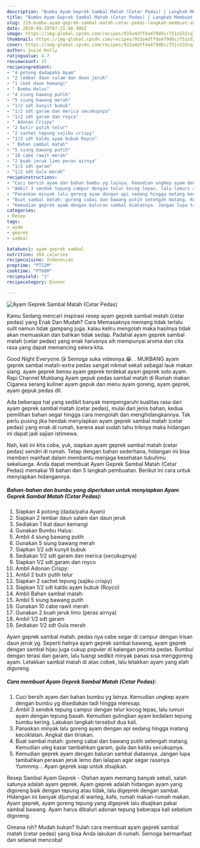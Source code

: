```yaml
---
description: "Bumbu Ayam Geprek Sambal Matah (Cetar Pedas) | Langkah Membuat Ayam Geprek Sambal Matah (Cetar Pedas) Yang Bikin Ngiler"
title: "Bumbu Ayam Geprek Sambal Matah (Cetar Pedas) | Langkah Membuat Ayam Geprek Sambal Matah (Cetar Pedas) Yang Bikin Ngiler"
slug: 219-bumbu-ayam-geprek-sambal-matah-cetar-pedas-langkah-membuat-ayam-geprek-sambal-matah-cetar-pedas-yang-bikin-ngiler
date: 2020-09-29T07:31:48.996Z
image: https://img-global.cpcdn.com/recipes/933a4dffda479d6c/751x532cq70/ayam-geprek-sambal-matah-cetar-pedas-foto-resep-utama.jpg
thumbnail: https://img-global.cpcdn.com/recipes/933a4dffda479d6c/751x532cq70/ayam-geprek-sambal-matah-cetar-pedas-foto-resep-utama.jpg
cover: https://img-global.cpcdn.com/recipes/933a4dffda479d6c/751x532cq70/ayam-geprek-sambal-matah-cetar-pedas-foto-resep-utama.jpg
author: Susie Kelly
ratingvalue: 4.7
reviewcount: 15
recipeingredient:
- "4 potong dadapaha Ayam"
- "2 lembar daun salam dan daun jeruk"
- "1 ikat daun kemangi"
- " Bumbu Halus"
- "4 siung bawang putih"
- "5 siung bawang merah"
- "1/2 sdt kunyit bubuk"
- "1/2 sdt garam dan merica secukupnya"
- "1/2 sdt garam dan royco"
- " Adonan Crispy"
- "2 butir putih telur"
- "2 sachet tepung sajiku crispy"
- "1/2 sdt kaldu ayam bubuk Royco"
- " Bahan sambal matah"
- "5 siung bawang putih"
- "10 cabe rawit merah"
- "2 buah jeruk limo peras airnya"
- "1/2 sdt garam"
- "1/2 sdt Gula merah"
recipeinstructions:
- "Cuci bersih ayam dan bahan bumbu yg lainya. Kemudian ungkep ayam dengan bumbu yg disediakan tadi hingga meresap."
- "Ambil 3 sendok tepung campur dengan telur kocog lepas, lalu lumuri ayam dengan tepung basah. Kemudian gulingkan ayam kedalam tepung bumbu kering. Lakukan langkah tersebut dua kali."
- "Panaskan minyak lalu goreng ayam dengan api sedang hingga matang kecoklatan. Angkat dan tiriskan."
- "Buat sambal matah: goreng cabai dan bawang putih setengah matang. Kemudian uleg kasar tambahkan garam, gula dan kaldu secukupnya."
- "Kemudian geprek ayam dengan baluran sambal diatasnya. Jangan lupa tambahkan perasan jeruk lemo dan lalapan agar segar rasanya. Yummmy... Ayam geprek siap untuk disajikan."
categories:
- Resep
tags:
- ayam
- geprek
- sambal

katakunci: ayam geprek sambal 
nutrition: 164 calories
recipecuisine: Indonesian
preptime: "PT22M"
cooktime: "PT60M"
recipeyield: "3"
recipecategory: Dinner

---
```



![Ayam Geprek Sambal Matah (Cetar Pedas)](https://img-global.cpcdn.com/recipes/933a4dffda479d6c/751x532cq70/ayam-geprek-sambal-matah-cetar-pedas-foto-resep-utama.jpg)

Kamu Sedang mencari inspirasi resep ayam geprek sambal matah (cetar pedas) yang Enak Dan Mudah? Cara Memasaknya memang tidak terlalu sulit namun tidak gampang juga. kalau keliru mengolah maka hasilnya tidak akan memuaskan dan bahkan tidak sedap. Padahal ayam geprek sambal matah (cetar pedas) yang enak harusnya sih mempunyai aroma dan cita rasa yang dapat memancing selera kita.

Good Night Everyone.😘 Semoga suka videonya.😁. . MUKBANG ayam geprek sambal matah-extra pedas sangat nikmat sekali sebagai lauk makan siang. ayam geprek bensu ayam geprek terdekat ayam geprek solo ayam. Rapi Channel Mukbang Ayam gepuk pedas sambal matah di Rumah makan Ciganea serang kuliner ayam gepuk dan menu ayam goreng, ayam geprek, ayam gepuk pedas dll.

Ada beberapa hal yang sedikit banyak mempengaruhi kualitas rasa dari ayam geprek sambal matah (cetar pedas), mulai dari jenis bahan, kedua pemilihan bahan segar hingga cara mengolah dan menghidangkannya. Tak perlu pusing jika hendak menyiapkan ayam geprek sambal matah (cetar pedas) yang enak di rumah, karena asal sudah tahu triknya maka hidangan ini dapat jadi sajian istimewa.


Nah, kali ini kita coba, yuk, siapkan ayam geprek sambal matah (cetar pedas) sendiri di rumah. Tetap dengan bahan sederhana, hidangan ini bisa memberi manfaat dalam membantu menjaga kesehatan tubuhmu sekeluarga. Anda dapat membuat Ayam Geprek Sambal Matah (Cetar Pedas) memakai 19 bahan dan 5 langkah pembuatan. Berikut ini cara untuk menyiapkan hidangannya.

<!--inarticleads1-->

##### Bahan-bahan dan bumbu yang diperlukan untuk menyiapkan Ayam Geprek Sambal Matah (Cetar Pedas):

1. Siapkan 4 potong (dada/paha Ayam)
1. Siapkan 2 lembar daun salam dan daun jeruk
1. Sediakan 1 ikat daun kemangi
1. Gunakan  Bumbu Halus:
1. Ambil 4 siung bawang putih
1. Gunakan 5 siung bawang merah
1. Siapkan 1/2 sdt kunyit bubuk
1. Sediakan 1/2 sdt garam dan merica (secukupnya)
1. Siapkan 1/2 sdt garam dan royco
1. Ambil  Adonan Crispy:
1. Ambil 2 butir putih telur
1. Siapkan 2 sachet tepung (sajiku crispy)
1. Siapkan 1/2 sdt kaldu ayam bubuk (Royco)
1. Ambil  Bahan sambal matah:
1. Ambil 5 siung bawang putih
1. Gunakan 10 cabe rawit merah
1. Gunakan 2 buah jeruk limo (peras airnya)
1. Ambil 1/2 sdt garam
1. Sediakan 1/2 sdt Gula merah


Ayam geprek sambal matah. pedas nya cabe segar di campur dengan irisan daun jeruk yg. Seperti halnya ayam geprek sambal bawang, ayam geprek dengan sambal hijau juga cukup populer di kalangan pecinta pedas. Bumbui dengan terasi dan garam, lalu tuangi sedikit minyak panas sisa menggoreng ayam. Letakkan sambal matah di atas cobek, lalu letakkan ayam yang elah digoreng. 

<!--inarticleads2-->

##### Cara membuat Ayam Geprek Sambal Matah (Cetar Pedas):

1. Cuci bersih ayam dan bahan bumbu yg lainya. Kemudian ungkep ayam dengan bumbu yg disediakan tadi hingga meresap.
1. Ambil 3 sendok tepung campur dengan telur kocog lepas, lalu lumuri ayam dengan tepung basah. Kemudian gulingkan ayam kedalam tepung bumbu kering. Lakukan langkah tersebut dua kali.
1. Panaskan minyak lalu goreng ayam dengan api sedang hingga matang kecoklatan. Angkat dan tiriskan.
1. Buat sambal matah: goreng cabai dan bawang putih setengah matang. Kemudian uleg kasar tambahkan garam, gula dan kaldu secukupnya.
1. Kemudian geprek ayam dengan baluran sambal diatasnya. Jangan lupa tambahkan perasan jeruk lemo dan lalapan agar segar rasanya. Yummmy... Ayam geprek siap untuk disajikan.


Resep Sambal Ayam Geprek - Olahan ayam memang banyak sekali, salah satunya adalah ayam geprek. Ayam geprek adalah hidangan ayam yang digoreng baik dengan tepung atau tidak, lalu digeprek dengan sambal. Hidangan ini banyak dijumpai di warteg, kafe, rumah makan-rumah makan. Ayam geprek, ayam goreng tepung yang digeprek lalu disajikan pakai sambal bawang. Ayam harus dibaluri adonan tepung beberapa kali sebelum digoreng. 

Gimana nih? Mudah bukan? Itulah cara membuat ayam geprek sambal matah (cetar pedas) yang bisa Anda lakukan di rumah. Semoga bermanfaat dan selamat mencoba!
